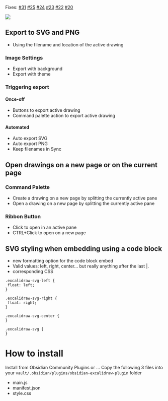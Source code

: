 Fixes:
[#31](https://github.com/zsviczian/obsidian-excalidraw-plugin/issues/31) [#25](https://github.com/zsviczian/obsidian-excalidraw-plugin/issues/25) [#24](https://github.com/zsviczian/obsidian-excalidraw-plugin/issues/24) [#23](https://github.com/zsviczian/obsidian-excalidraw-plugin/issues/23) [#22](https://github.com/zsviczian/obsidian-excalidraw-plugin/issues/22) [#20](https://github.com/zsviczian/obsidian-excalidraw-plugin/issues/20)

[![](https://user-images.githubusercontent.com/14358394/116312909-58725200-a7ad-11eb-89b9-c67cb48ffebb.jpg)](https://youtu.be/ipZPbcP2B0M)

## Export to SVG and PNG
- Using the filename and location of the active drawing
### Image Settings
- Export with background
- Export with theme

### Triggering export
#### Once-off
- Buttons to export active drawing
- Command palette action to export active drawing
#### Automated
- Auto export SVG
- Auto export PNG
- Keep filenames in Sync

## Open drawings on a new page or on the current page
### Command Palette
- Create a drawing on a new page by splitting the currently active pane
- Open a drawing on a new page by splitting the currently active pane
### Ribbon Button
- Click to open in an active pane
- CTRL+Click to open on a new page

## SVG styling when embedding using a code block
- new formatting option for the code block embed
- Valid values: left, right, center... but really anything after the last |.
- corresponding CSS
```
.excalidraw-svg-left {
 float: left;
}

.excalidraw-svg-right {
 float: right;
}

.excalidraw-svg-center {
}

.excalidraw-svg {
}
```
# How to install 
Install from Obsidian Community Plugins or ...
Copy the following 3 files into your `vault/.obsidian/plugins/obsidian-excalidraw-plugin` folder
- main.js
- manifest.json
- style.css